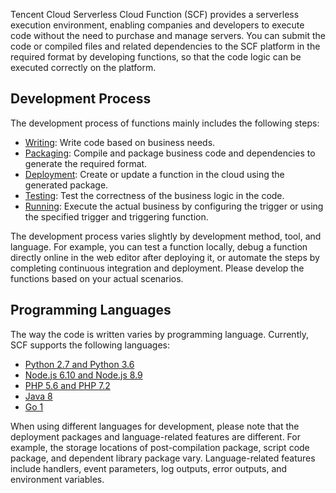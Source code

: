 
Tencent Cloud Serverless Cloud Function (SCF) provides a serverless execution environment, enabling companies and developers to execute code without the need to purchase and manage servers. You can submit the code or compiled files and related dependencies to the SCF platform in the required format by developing functions, so that the code logic can be executed correctly on the platform.

## Development Process

The development process of functions mainly includes the following steps:
* [Writing](https://cloud.tencent.com/document/product/583/9699): Write code based on business needs.
* [Packaging](https://intl.cloud.tencent.com/document/product/583/32741): Compile and package business code and dependencies to generate the required format.
* [Deployment](https://cloud.tencent.com/document/product/583/9207): Create or update a function in the cloud using the generated package.
* [Testing](https://cloud.tencent.com/document/product/583/30397): Test the correctness of the business logic in the code.
* [Running](https://cloud.tencent.com/document/product/583/30398): Execute the actual business by configuring the trigger or using the specified trigger and triggering function.

The development process varies slightly by development method, tool, and language. For example, you can test a function locally, debug a function directly online in the web editor after deploying it, or automate the steps by completing continuous integration and deployment. Please develop the functions based on your actual scenarios.

## Programming Languages

The way the code is written varies by programming language. Currently, SCF supports the following languages:
* [Python 2.7 and Python 3.6](https://intl.cloud.tencent.com/document/product/583/11061)
* [Node.js 6.10 and Node.js 8.9](https://intl.cloud.tencent.com/document/product/583/11060)
* [PHP 5.6 and PHP 7.2](https://intl.cloud.tencent.com/document/product/583/17531)
* [Java 8](https://cloud.tencent.com/document/product/583/12214)
* [Go 1](https://cloud.tencent.com/document/product/583/18032)

When using different languages for development, please note that the deployment packages and language-related features are different. For example, the storage locations of post-compilation package, script code package, and dependent library package vary. Language-related features include handlers, event parameters, log outputs, error outputs, and environment variables.

